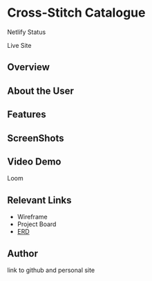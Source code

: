 # Cross-Stitch Catalogue
Netlify Status

Live Site

## Overview

## About the User

## Features

## ScreenShots

## Video Demo
Loom

## Relevant Links
- Wireframe
- Project Board
- [ERD](https://dbdiagram.io/d/61a583af8c901501c0d86158)

## Author
link to github and personal site
